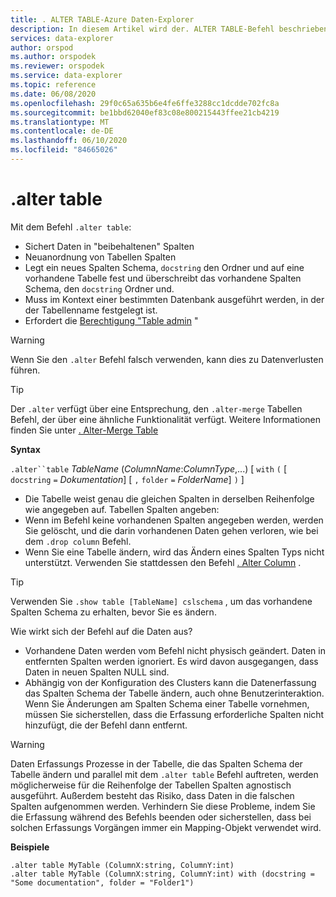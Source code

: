 ```yaml
---
title: . ALTER TABLE-Azure Daten-Explorer
description: In diesem Artikel wird der. ALTER TABLE-Befehl beschrieben.
services: data-explorer
author: orspod
ms.author: orspodek
ms.reviewer: orspodek
ms.service: data-explorer
ms.topic: reference
ms.date: 06/08/2020
ms.openlocfilehash: 29f0c65a635b6e4fe6ffe3288cc1dcdde702fc8a
ms.sourcegitcommit: be1bbd62040ef83c08e800215443ffee21cb4219
ms.translationtype: MT
ms.contentlocale: de-DE
ms.lasthandoff: 06/10/2020
ms.locfileid: "84665026"
---
```

# <a name="alter-table"></a>.alter table
 
Mit dem Befehl `.alter table`:
* Sichert Daten in "beibehaltenen" Spalten
* Neuanordnung von Tabellen Spalten
* Legt ein neues Spalten Schema, `docstring` den Ordner und auf eine vorhandene Tabelle fest und überschreibt das vorhandene Spalten Schema, den `docstring` Ordner und.
* Muss im Kontext einer bestimmten Datenbank ausgeführt werden, in der der Tabellenname festgelegt ist.
* Erfordert die [Berechtigung "Table admin](../management/access-control/role-based-authorization.md) "

> [!WARNING]
> Wenn Sie den `.alter` Befehl falsch verwenden, kann dies zu Datenverlusten führen.

> [!TIP]
> Der `.alter` verfügt über eine Entsprechung, den `.alter-merge` Tabellen Befehl, der über eine ähnliche Funktionalität verfügt. Weitere Informationen finden Sie unter [. Alter-Merge Table](../management/alter-merge-table-command.md)

**Syntax**

`.alter``table` *TableName* (*ColumnName*:*ColumnType*,...)  [ `with` `(` [ `docstring` `=` *Dokumentation*] [ `,` `folder` `=` *FolderName*] `)` ]


 * Die Tabelle weist genau die gleichen Spalten in derselben Reihenfolge wie angegeben auf.
 Tabellen Spalten angeben:
 * Wenn im Befehl keine vorhandenen Spalten angegeben werden, werden Sie gelöscht, und die darin vorhandenen Daten gehen verloren, wie bei dem `.drop column` Befehl.
 * Wenn Sie eine Tabelle ändern, wird das Ändern eines Spalten Typs nicht unterstützt. Verwenden Sie stattdessen den Befehl [. Alter Column](alter-column.md) .

> [!TIP]
> Verwenden Sie `.show table [TableName] cslschema` , um das vorhandene Spalten Schema zu erhalten, bevor Sie es ändern.


Wie wirkt sich der Befehl auf die Daten aus?
* Vorhandene Daten werden vom Befehl nicht physisch geändert. Daten in entfernten Spalten werden ignoriert. Es wird davon ausgegangen, dass Daten in neuen Spalten NULL sind.
* Abhängig von der Konfiguration des Clusters kann die Datenerfassung das Spalten Schema der Tabelle ändern, auch ohne Benutzerinteraktion. Wenn Sie Änderungen am Spalten Schema einer Tabelle vornehmen, müssen Sie sicherstellen, dass die Erfassung erforderliche Spalten nicht hinzufügt, die der Befehl dann entfernt.

> [!WARNING]
> Daten Erfassungs Prozesse in der Tabelle, die das Spalten Schema der Tabelle ändern und parallel mit dem `.alter table` Befehl auftreten, werden möglicherweise für die Reihenfolge der Tabellen Spalten agnostisch ausgeführt. Außerdem besteht das Risiko, dass Daten in die falschen Spalten aufgenommen werden. Verhindern Sie diese Probleme, indem Sie die Erfassung während des Befehls beenden oder sicherstellen, dass bei solchen Erfassungs Vorgängen immer ein Mapping-Objekt verwendet wird.

**Beispiele**

```kusto
.alter table MyTable (ColumnX:string, ColumnY:int) 
.alter table MyTable (ColumnX:string, ColumnY:int) with (docstring = "Some documentation", folder = "Folder1")
```
